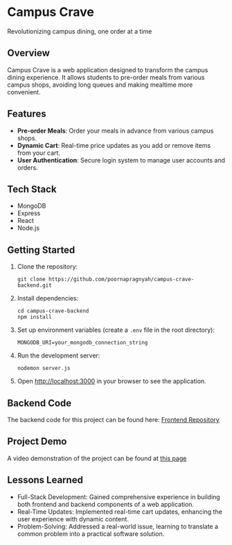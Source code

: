# Campus Crave

Revolutionizing campus dining, one order at a time

## Overview

Campus Crave is a web application designed to transform the campus dining experience. It allows students to pre-order meals from various campus shops, avoiding long queues and making mealtime more convenient.


## Features

- **Pre-order Meals**: Order your meals in advance from various campus shops.
- **Dynamic Cart**: Real-time price updates as you add or remove items from your cart.
- **User Authentication**: Secure login system to manage user accounts and orders.

## Tech Stack

- MongoDB
- Express
- React
- Node.js

## Getting Started

1. Clone the repository:
   ```
   git clone https://github.com/poornapragnyah/campus-crave-backend.git
   ```

2. Install dependencies:
   ```
   cd campus-crave-backend
   npm install
   ```
   
3. Set up environment variables (create a `.env` file in the root directory):
   ```
   MONGODB_URI=your_mongodb_connection_string
   ```

3. Run the development server:
   ```
   nodemon server.js
   ```

5. Open [http://localhost:3000](http://localhost:3000) in your browser to see the application.

## Backend Code

The backend code for this project can be found here: [Frontend Repository](https://github.com/poornapragnyah/campus-crave)

## Project Demo

A video demonstration of the project can be found at [this page](https://poornapragnyah.github.io/projects/campus-crave)

## Lessons Learned

- Full-Stack Development: Gained comprehensive experience in building both frontend and backend components of a web application.
- Real-Time Updates: Implemented real-time cart updates, enhancing the user experience with dynamic content.
- Problem-Solving: Addressed a real-world issue, learning to translate a common problem into a practical software solution.


